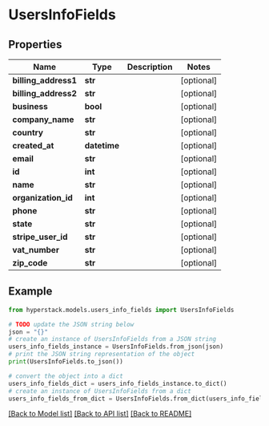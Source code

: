 # UsersInfoFields


## Properties

Name | Type | Description | Notes
------------ | ------------- | ------------- | -------------
**billing_address1** | **str** |  | [optional] 
**billing_address2** | **str** |  | [optional] 
**business** | **bool** |  | [optional] 
**company_name** | **str** |  | [optional] 
**country** | **str** |  | [optional] 
**created_at** | **datetime** |  | [optional] 
**email** | **str** |  | [optional] 
**id** | **int** |  | [optional] 
**name** | **str** |  | [optional] 
**organization_id** | **int** |  | [optional] 
**phone** | **str** |  | [optional] 
**state** | **str** |  | [optional] 
**stripe_user_id** | **str** |  | [optional] 
**vat_number** | **str** |  | [optional] 
**zip_code** | **str** |  | [optional] 

## Example

```python
from hyperstack.models.users_info_fields import UsersInfoFields

# TODO update the JSON string below
json = "{}"
# create an instance of UsersInfoFields from a JSON string
users_info_fields_instance = UsersInfoFields.from_json(json)
# print the JSON string representation of the object
print(UsersInfoFields.to_json())

# convert the object into a dict
users_info_fields_dict = users_info_fields_instance.to_dict()
# create an instance of UsersInfoFields from a dict
users_info_fields_from_dict = UsersInfoFields.from_dict(users_info_fields_dict)
```
[[Back to Model list]](../README.md#documentation-for-models) [[Back to API list]](../README.md#documentation-for-api-endpoints) [[Back to README]](../README.md)


